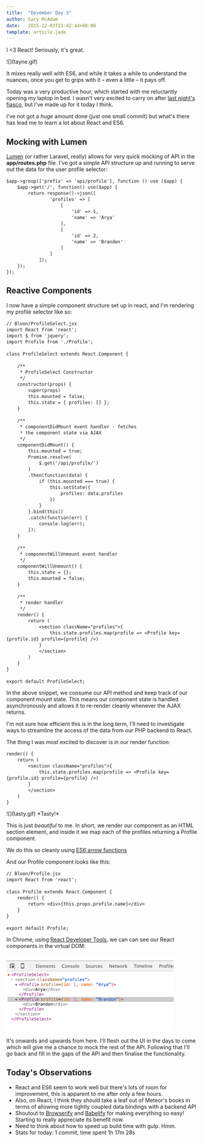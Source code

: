 ```yaml
---
title:  "Devember Day 3"
author: Gary McAdam
date:   2015-12-03T23:42:44+00:00
template: article.jade
---
```


I &lt;3 React! <span class="more"></span> Seriously, it's great.

<div class="img-responsive img-sm img-border">
    ![](tayne.gif)
</div>

It mixes really well with ES6, and while it takes a while to understand
the nuances, once you get to grips with it &ndash; even a little &ndash;
it pays off.

Today was a very productive hour, which started with me reluctantly
opening my laptop in bed. I wasn't very excited to carry on after
[last night's fiasco](/articles/devember-02), but I've made up for it today I think.

I've not got a *huge* amount done (just one small commit) but what's
there has lead me to learn a lot about React and ES6.

## Mocking with Lumen

[Lumen](http://lumen.laravel.com) (or rather Laravel, really) allows for very quick mocking of API
in the **app/routes.php** file. I've got a simple API structure up and
running to serve out the data for the user profile selector: 

    $app->group(['prefix' => 'api/profile'], function () use ($app) {
        $app->get('/', function() use($app) {
            return response()->json([
                    'profiles' => [
                        [
                            'id' => 1,
                            'name' => 'Arya'
                        ],
                        [
                            'id' => 2,
                            'name' => 'Brandon'
                        ]
                    ]
                ]);
        });
    });

## Reactive Components

I now have a simple component structure set up in react, and I'm
rendering my profile selector like so:

    // Bloon/ProfileSelect.jsx
    import React from 'react';
    import $ from 'jquery';
    import Profile from './Profile';

    class ProfileSelect extends React.Component {

        /**
         * ProfileSelect Constructor
         */
        constructor(props) {
            super(props)
            this.mounted = false;
            this.state = { profiles: [] };
        }

        /**
         * componentDidMount event handler - fetches
         * the component state via AJAX
         */
        componentDidMount() {
            this.mounted = true;
            Promise.resolve(
                $.get('/api/profile/')
            )
            .then(function(data) {
                if (this.mounted === true) {
                    this.setState({
                        profiles: data.profiles
                    })
                }
            }.bind(this))
            .catch(function(err) {
                console.log(err);
            });
        }

        /**
         * componentWillUnmount event handler
         */
        componentWillUnmount() {
            this.state = {};
            this.mounted = false;
        }

        /**
         * render handler
         */
        render() {
            return (
                <section className="profiles">{
                    this.state.profiles.map(profile => <Profile key={profile.id} profile={profile} />)
                }
                </section>
            )
        }
    }

    export default ProfileSelect;

In the above snippet, we consume our API method and keep
track of our component mount state. This means our
component state is handled asynchronously and allows it
to re-render cleanly whenever the AJAX returns.

I'm not sure how efficient this is in the long term, I'll need
to investigate ways to streamline the access of the data from
our PHP backend to React.

The thing I was most excited to discover is in our render function:

    render() {
        return (
            <section className="profiles">{
                this.state.profiles.map(profile => <Profile key={profile.id} profile={profile} />)
            }
            </section>
        )
    }


<div class="img-responsive img-md img-cap" >
    ![](tasty.gif)
    *Tasty!*
</div>


This is just *beautiful* to me. In short, we render our
component as an HTML section element, and inside it
we map each of the profiles returning a Profile component.

We do this so cleanly using [ES6 arrow functions](https://strongloop.com/strongblog/an-introduction-to-javascript-es6-arrow-functions/)

And our Profile component looks like this:

    // Bloon/Profile.jsx
    import React from 'react';

    class Profile extends React.Component {
        render() {
            return <div>{this.props.profile.name}</div>
        }
    }

    export default Profile;

In Chrome, using [React Developer Tools](https://chrome.google.com/webstore/detail/react-developer-tools/fmkadmapgofadopljbjfkapdkoienihi?hl=en), we can can see our React
components in the virtual DOM:

![](reactdom.png)

It's onwards and upwards from here. I'll flesh out the UI in the
days to come which will give me a chance to mock the rest of the API.
Following that I'll go back and fill in the gaps of the API and then
finalise the functionality.

## Today's Observations

 - React and ES6 seem to work well but there's lots of room for
  improvement, this is apparent to me after only a few hours.
 - Also, on React, I think they should take a leaf out of Meteor's
  books in terms of allowing more tightly coupled data bindings
  with a backend API
 - Shoutout to [Browserify](http://browserify.org/) and [Babelify](https://github.com/babel/babelify)
  for making everything so easy! Starting to really appreciate its benefit now.
 - Need to think about how to speed up build time with gulp. Hmm.
 - Stats for today: 1 commit, time spent 1h 17m 28s
